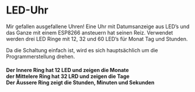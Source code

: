 # LED-Uhr

Mir gefallen ausgefallene Uhren!
Eine Uhr mit Datumsanzeige aus LED’s und das Ganze mit einem ESP8266 ansteuern hat seinen Reiz.
Verwendet werden drei LED Ringe mit 12, 32 und 60 LED’s für Monat Tag und Stunden.

Da die Schaltung einfach ist, wird es sich hauptsächlich um die Programmerstellung drehen.

<h4>Der Innere Ring hat 12 LED und zeigen die Monate<br>der Mittelere Ring hat 32 LRD und zeigen die Tage<br>Der Äussere Ring zeigt die Stunden, Minuten und Sekunden</h4>
